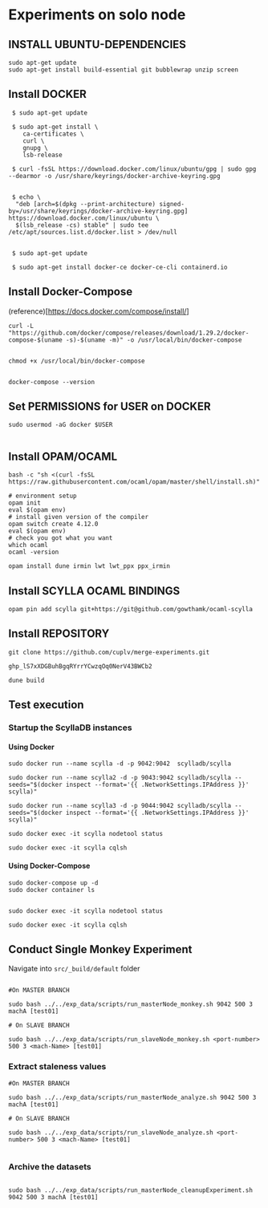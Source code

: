 # Experiments on solo node


## INSTALL UBUNTU-DEPENDENCIES
```
sudo apt-get update
sudo apt-get install build-essential git bubblewrap unzip screen

```



## Install DOCKER

```
 $ sudo apt-get update

 $ sudo apt-get install \
    ca-certificates \
    curl \
    gnupg \
    lsb-release

 $ curl -fsSL https://download.docker.com/linux/ubuntu/gpg | sudo gpg --dearmor -o /usr/share/keyrings/docker-archive-keyring.gpg


 $ echo \
  "deb [arch=$(dpkg --print-architecture) signed-by=/usr/share/keyrings/docker-archive-keyring.gpg] https://download.docker.com/linux/ubuntu \
  $(lsb_release -cs) stable" | sudo tee /etc/apt/sources.list.d/docker.list > /dev/null


 $ sudo apt-get update

 $ sudo apt-get install docker-ce docker-ce-cli containerd.io

```


## Install Docker-Compose

(reference)[https://docs.docker.com/compose/install/]
```
curl -L "https://github.com/docker/compose/releases/download/1.29.2/docker-compose-$(uname -s)-$(uname -m)" -o /usr/local/bin/docker-compose


chmod +x /usr/local/bin/docker-compose


docker-compose --version
```

## Set PERMISSIONS for USER on DOCKER
```
sudo usermod -aG docker $USER


```


## Install OPAM/OCAML

```
bash -c "sh <(curl -fsSL https://raw.githubusercontent.com/ocaml/opam/master/shell/install.sh)"

# environment setup
opam init
eval $(opam env)
# install given version of the compiler
opam switch create 4.12.0
eval $(opam env)
# check you got what you want
which ocaml
ocaml -version

opam install dune irmin lwt lwt_ppx ppx_irmin

```

## Install SCYLLA OCAML BINDINGS

```
opam pin add scylla git+https://git@github.com/gowthamk/ocaml-scylla

```


## Install REPOSITORY

```
git clone https://github.com/cuplv/merge-experiments.git

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

dune build

```



## Test execution

### Startup the ScyllaDB instances

#### Using Docker

```
sudo docker run --name scylla -d -p 9042:9042  scylladb/scylla

sudo docker run --name scylla2 -d -p 9043:9042 scylladb/scylla --seeds="$(docker inspect --format='{{ .NetworkSettings.IPAddress }}' scylla)"

sudo docker run --name scylla3 -d -p 9044:9042 scylladb/scylla --seeds="$(docker inspect --format='{{ .NetworkSettings.IPAddress }}' scylla)"

sudo docker exec -it scylla nodetool status

sudo docker exec -it scylla cqlsh

```

#### Using Docker-Compose
```
sudo docker-compose up -d
sudo docker container ls


sudo docker exec -it scylla nodetool status

sudo docker exec -it scylla cqlsh

```

## Conduct Single Monkey Experiment

Navigate into `src/_build/default` folder
```

#On MASTER BRANCH

sudo bash ../../exp_data/scripts/run_masterNode_monkey.sh 9042 500 3 machA [test01]

# On SLAVE BRANCH

sudo bash ../../exp_data/scripts/run_slaveNode_monkey.sh <port-number> 500 3 <mach-Name> [test01]

```

### Extract staleness values

```
#On MASTER BRANCH

sudo bash ../../exp_data/scripts/run_masterNode_analyze.sh 9042 500 3 machA [test01]

# On SLAVE BRANCH

sudo bash ../../exp_data/scripts/run_slaveNode_analyze.sh <port-number> 500 3 <mach-Name> [test01]


```

### Archive the datasets

```

sudo bash ../../exp_data/scripts/run_masterNode_cleanupExperiment.sh 9042 500 3 machA [test01]


```